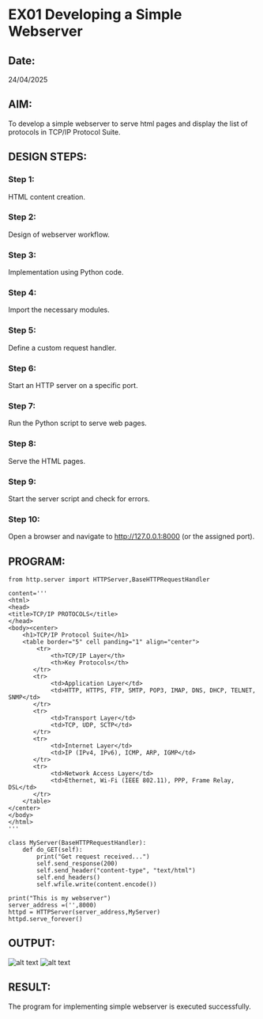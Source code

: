 # EX01 Developing a Simple Webserver
## Date:
24/04/2025

## AIM:
To develop a simple webserver to serve html pages and display the list of protocols in TCP/IP Protocol Suite.

## DESIGN STEPS:
### Step 1: 
HTML content creation.

### Step 2:
Design of webserver workflow.

### Step 3:
Implementation using Python code.

### Step 4:
Import the necessary modules.

### Step 5:
Define a custom request handler.

### Step 6:
Start an HTTP server on a specific port.

### Step 7:
Run the Python script to serve web pages.

### Step 8:
Serve the HTML pages.

### Step 9:
Start the server script and check for errors.

### Step 10:
Open a browser and navigate to http://127.0.0.1:8000 (or the assigned port).

## PROGRAM:

```
from http.server import HTTPServer,BaseHTTPRequestHandler

content='''
<html>
<head>
<title>TCP/IP PROTOCOLS</title>
</head>
<body><center>
    <h1>TCP/IP Protocol Suite</h1>
    <table border="5" cell panding="1" align="center">
        <tr>
            <th>TCP/IP Layer</th>
            <th>Key Protocols</th>
       </tr>
       <tr>
            <td>Application Layer</td>
            <td>HTTP, HTTPS, FTP, SMTP, POP3, IMAP, DNS, DHCP, TELNET, SNMP</td>
       </tr>
       <tr>
            <td>Transport Layer</td>
            <td>TCP, UDP, SCTP</td>
       </tr>
       <tr>
            <td>Internet Layer</td>
            <td>IP (IPv4, IPv6), ICMP, ARP, IGMP</td>
       </tr>
       <tr>
            <td>Network Access Layer</td>
            <td>Ethernet, Wi-Fi (IEEE 802.11), PPP, Frame Relay, DSL</td>
       </tr>
    </table>
</center>
</body>
</html>
'''

class MyServer(BaseHTTPRequestHandler):
    def do_GET(self):
        print("Get request received...")
        self.send_response(200) 
        self.send_header("content-type", "text/html")       
        self.end_headers()
        self.wfile.write(content.encode())

print("This is my webserver") 
server_address =('',8000)
httpd = HTTPServer(server_address,MyServer)
httpd.serve_forever()
```

## OUTPUT:

![alt text](web1.png)
![alt text](web2.png)

## RESULT:
The program for implementing simple webserver is executed successfully.

